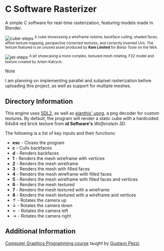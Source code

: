 # C Software Rasterizer

A simple C software for real-time rasterization, featuring models made in Blender.

![cube-steps](https://github.com/Nico-Posateri/c-software-rasterizer/assets/141705409/4f530095-8d02-4f2c-9747-43af5d66acf9)
<sup>A cube showcasing a wireframe volume, backface culling, shaded faces, affine texture mapping, perspective corrected textures, and correctly inverted UVs. The texture featured is an unused asset produced by **Rare Limited** for *Banjo Tooie* on the N64.</sup>

![jet-steps](https://github.com/Nico-Posateri/c-software-rasterizer/assets/141705409/89d56d30-f8f9-4136-a446-62b205fac922)
<sup>A jet showcasing a more complex, textured mesh rotating. F22 model and texture created by Artem Katrych.</sup>

> [!NOTE]
> I am planning on implementing parallel and subpixel rasterization before uploading this project, as well as support for multiple meshes.

## Directory Information

This engine uses [SDL2](https://github.com/libsdl-org/SDL/releases/tag/release-2.28.5), as well as [elanthis' upng](https://github.com/elanthis/upng), a png decoder for custom textures. By default, the program will render a static cube with a hardcoded 64x64 red brick texture from **id Software's** *Wolfenstein 3D*.

The following is a list of key inputs and their functions:
- **esc** - Closes the program
- **c** - Culls backfaces
- **d** - Renders backfaces
- **1** - Renders the mesh wireframe with vertices
- **2** - Renders the mesh wireframe
- **3** - Renders the mesh with filled faces
- **4** - Renders the mesh wireframe with filled faces
- **5** - Renders the mesh wireframe with filled faces and vertices
- **6** - Renders the mesh textured
- **7** - Renders the mesh textured with a wireframe
- **8** - Renders the mesh textured with a wireframe and vertices
- &#8593; - Rotates the camera up
- &#8595; - Rotates the camera down
- &#8592; - Rotates the camera left
- &#8594; - Rotates the camera right

## Additional Information

[Computer Graphics Programming course](https://pikuma.com/courses/learn-3d-computer-graphics-programming) taught by [Gustavo Pezzi](https://github.com/gustavopezzi).
